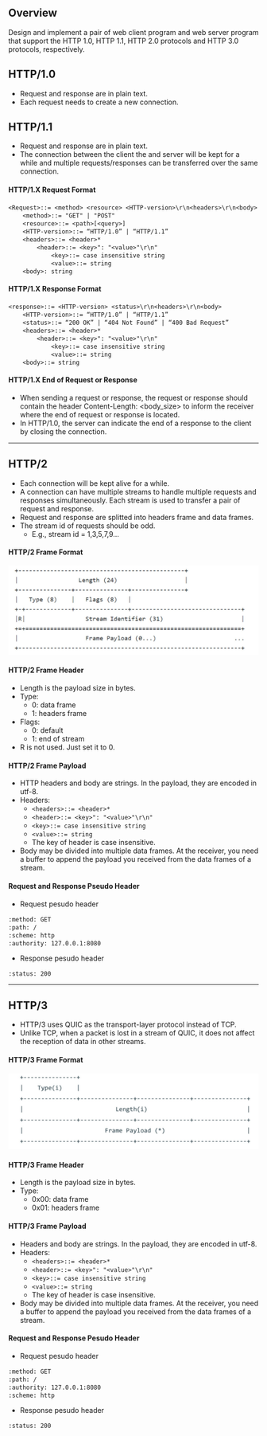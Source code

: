 ## Overview
Design and implement a pair of web client program and web server program that support the HTTP 1.0, HTTP 1.1, HTTP 2.0 protocols and HTTP 3.0 protocols, respectively.

## HTTP/1.0
- Request and response are in plain text.
- Each request needs to create a new connection.

## HTTP/1.1
- Request and response are in plain text.
- The connection between the client the and server will be kept for a while and multiple requests/responses can be transferred over the same connection.

#### HTTP/1.X Request Format
```
<Request>::= <method> <resource> <HTTP-version>\r\n<headers>\r\n<body>
    <method>::= "GET" | "POST"
    <resource>::= <path>[<query>]
    <HTTP-version>::= “HTTP/1.0” | “HTTP/1.1”
    <headers>::= <header>*
        <header>::= <key>": "<value>"\r\n"
            <key>::= case insensitive string
            <value>::= string
    <body>: string
```

#### HTTP/1.X Response Format
```
<response>::= <HTTP-version> <status>\r\n<headers>\r\n<body>
    <HTTP-version>::= “HTTP/1.0” | “HTTP/1.1”
    <status>::= “200 OK” | “404 Not Found” | “400 Bad Request”
    <headers>::= <header>*
        <header>::= <key>": "<value>"\r\n"
            <key>::= case insensitive string
            <value>::= string
    <body>::= string
```

#### HTTP/1.X End of Request or Response
- When sending a request or response, the request or response should contain the header Content-Length: <body_size> to inform the receiver where the end of request or response is located.
- In HTTP/1.0, the server can indicate the end of a response to the client by closing the connection.

------

## HTTP/2
- Each connection will be kept alive for a while.
- A connection can have multiple streams to handle multiple requests and responses simultaneously. Each stream is used to transfer a pair of request and response.
- Request and response are splitted into headers frame and data frames.
- The stream id of requests should be odd.
    - E.g., stream id = 1,3,5,7,9…

#### HTTP/2 Frame Format
![image](https://github.com/lon5948/Network-Systems-Capstone/blob/main/hw6/HTTP2_format.jpg)

#### HTTP/2 Frame Header
- Length is the payload size in bytes.
- Type:
    - 0: data frame
    - 1: headers frame
- Flags:
    - 0: default
    - 1: end of stream
- R is not used. Just set it to 0.

#### HTTP/2 Frame Payload
- HTTP headers and body are strings. In the payload, they are encoded in utf-8.
- Headers:
    - `<headers>::= <header>*`
    - `<header>::= <key>": "<value>"\r\n"`
    - `<key>::= case insensitive string`
    - `<value>::= string`
    - The key of header is case insensitive.
- Body may be divided into multiple data frames. At the receiver, you need a buffer to append the payload you received from the data frames of a stream.

#### Request and Response Pseudo Header
- Request pesudo header
```
:method: GET
:path: /
:scheme: http
:authority: 127.0.0.1:8080
```
- Response pesudo header
```
:status: 200
```

-------
## HTTP/3
- HTTP/3 uses QUIC as the transport-layer protocol instead of TCP.
- Unlike TCP, when a packet is lost in a stream of QUIC, it does not affect the reception of data in other streams.

#### HTTP/3 Frame Format
![image](https://github.com/lon5948/Network-Systems-Capstone/blob/main/hw6/HTTP3_format.jpg)

#### HTTP/3 Frame Header
- Length is the payload size in bytes.
- Type:
    - 0x00: data frame
    - 0x01: headers frame

#### HTTP/3 Frame Payload
- Headers and body are strings. In the payload, they are encoded in utf-8.
- Headers:
    - `<headers>::= <header>*`
    - `<header>::= <key>": "<value>"\r\n"`
    - `<key>::= case insensitive string`
    - `<value>::= string`
    - The key of header is case insensitive.
- Body may be divided into multiple data frames. At the receiver, you need a buffer to append the payload you received from the data frames of a stream.

#### Request and Response Pesudo Header
- Request pesudo header
```
:method: GET
:path: /
:authority: 127.0.0.1:8080
:scheme: http
```
- Response pesudo header
```
:status: 200
```
